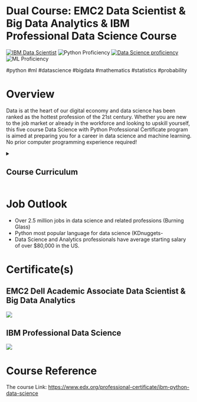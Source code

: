 # Dual Course: EMC2 Data Scientist & Big Data Analytics & IBM Professional Data Science Course
[![IBM Data Scientist](https://img.shields.io/badge/IBM%20Data%20Scientist-Professional-blue)](https://credentials.edx.org/credentials/7a4b5b0484054419832be81568f80ce8/)
![Python Proficiency](https://img.shields.io/badge/PYTHON-Professional-red)
[![Data Science proficiency](https://img.shields.io/badge/Data%20Science-Professional-red)](https://credentials.edx.org/credentials/7a4b5b0484054419832be81568f80ce8/)
![ML Proficiency](https://img.shields.io/badge/Machine%20Learning-Professional-red)

#python #ml #datascience #bigdata #mathematics #statistics #probability

# Overview
Data is at the heart of our digital economy and data science has been ranked as the hottest profession of the 21st century. Whether you are new to the job market or already in the workforce and looking to upskill yourself, this five course Data Science with Python Professional Certificate program is aimed at preparing you for a career in data science and machine learning. No prior computer programming experience required!

<details><summary><h2>Course Curriculum</h2></summary>
  
<details><summary><h3>Python Basics for Data Science</h3></summary>
This Python course provides a beginner-friendly introduction to Python for Data Science. Practice through lab exercises, and you'll be ready to create your first Python scripts on your own!</details>
<details><summary><h3>Analyzing Data with Python</h3></summary>
In this course, you will learn how to analyze data in Python using multi-dimensional arrays in numpy, manipulate DataFrames in pandas, use SciPy library of mathematical routines, and perform machine learning using scikit-learn!</details>
<details><summary><h3>Visualizing Data with Python</h3></summary>
Data visualization is the graphical representation of data in order to interactively and efficiently convey insights to clients, customers, and stakeholders in general.</details>
<details><summary><h3>Machine Learning with Python: A Practical Introduction</h3></summary>
Machine Learning can be an incredibly beneficial tool to uncover hidden insights and predict future trends. This Machine Learning with Python course will give you all the tools you need to get started with supervised and unsupervised learning.</details>
</details>

# Job Outlook
- Over 2.5 million jobs in data science and related professions (Burning Glass)
- Python most popular language for data science (KDnuggets-
- Data Science and Analytics professionals have average starting salary of over $80,000 in the US.

# Certificate(s)
## EMC2 Dell Academic Associate Data Scientist & Big Data Analytics
![](https://tinyurl.com/2c79ufxr)
## IBM Professional Data Science
![](https://github.com/AI-Ahmed/IBM_DS/blob/main/Certificate.PNG)

# Course Reference
The course Link: https://www.edx.org/professional-certificate/ibm-python-data-science
